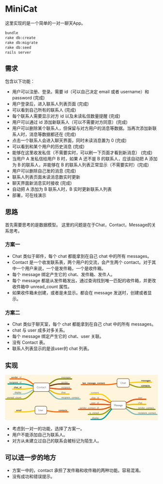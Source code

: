 # MiniCat

这里实现的是一个简单的一对一聊天App。

```
bundle
rake db:create
rake db:migrate
rake db:seed
rails server
```

## 需求

包含以下功能：

- 用户可以注册、登录。需要 id（可以自己决定 email 或者 username）和 password (完成)
- 用户登录后，进入联系人列表页面 (完成)
- 可以看到自己所有的联系人 (完成)
- 每个联系人需要显示对方 id 以及未读私信数量提醒 (完成)
- 用户可以通过 id 添加新联系人（可以不需要对方同意）(完成)
- 用户可以删除某个联系人，但保留与对方用户的消息等数据。当再次添加新联系人时，消息等数据都还在 (完成)
- 点击一个联系人会进入聊天界面，同时未读消息置为 0 (完成)
- 可以看到和某个用户的历史消息 (完成)
- 能够在这里收发私信（不需要实时，可以刷一下页面才看到新消息） (完成)
- 当用户 A 发私信给用户 B 时，如果 A 还不是 B 的联系人，应该自动把 A 添加为 B 的联系人，并能够在 B 的联系人列表正常显示（不需要实时）(完成)
- 用户可以删除自己发的消息 (完成)
- 联系人列表页面未读消息数实时更新
- 聊天界面新消息实时接收  (完成)
- 自动把 A 添加为 B 联系人时，B 实时更新联系人列表
- 部署，可在线演示

## 思路
首先需要思考的是数据模型。
这里的问题是在于Chat，Contact，Message的关系思考。

### 方案一
- Chat 类似于邮件，每个 chat 都能拿到在自己 chat 中的所有 messages。
- Contact 是一个收发联系表，两个用户的交流，会产生两个 contact。对于其中一个用户来说，一个是发件箱，一个是收件箱。
- 每个 message 绑定产生它的 chat、发件箱、发件人。
- 每个 message 都是从发件箱发出，通过查询找到唯一匹配的收件箱，并更改收件箱中 unread_count 属性。
- 如果收件箱未创建，或者是未显示。都会在 message 发送时，创建或者显示。

### 方案二
- Chat 类似于聊天室，每个 chat 都能拿到在自己 chat 中的所有 messages。
- chat 与 user 成多对多关系。
- 每个 message 绑定产生它的 chat、user 关联。
- 没有 Contact 表。
- 联系人列表显示的是该user的 chat 列表。

## 实现
![](doc/minicat.png)
- 考虑到一对一的功能，选择了方案一。
- 用户不能添加自己为联系人。
- 对方从未建立过自己的联系会被标记为陌生人。

## 可以进一步的地方
- 方案一中的，contact 承担了发件箱和收件箱的两种功能。容易混淆。
- 没有成功和错误提示。
